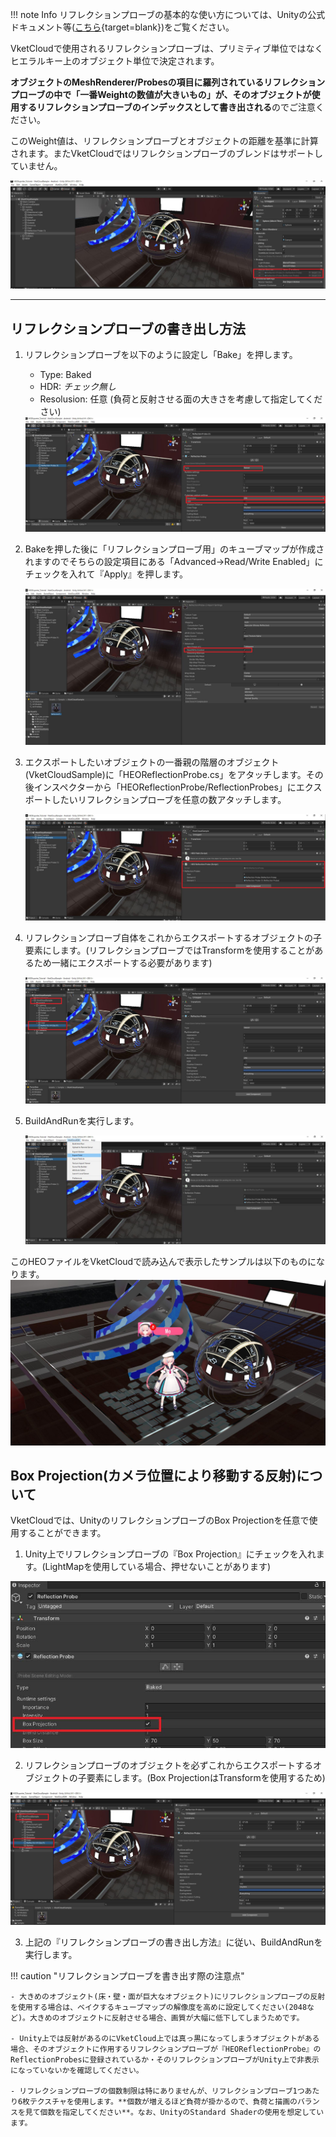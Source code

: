!!! note Info
    リフレクションプローブの基本的な使い方については、Unityの公式ドキュメント等([こちら](https://docs.unity3d.com/ja/2018.4/Manual/class-ReflectionProbe.html){target=blank})をご覧ください。

VketCloudで使用されるリフレクションプローブは、プリミティブ単位ではなくヒエラルキー上のオブジェクト単位で決定されます。

**オブジェクトのMeshRenderer/Probesの項目に羅列されているリフレクションプローブの中で「一番Weightの数値が大きいもの」が、そのオブジェクトが使用するリフレクションプローブのインデックスとして書き出される**のでご注意ください。

このWeight値は、リフレクションプローブとオブジェクトの距離を基準に計算されます。またVketCloudではリフレクションプローブのブレンドはサポートしていません。

<img src="img/スクリーンショット 2022-05-13 123111.jpg">

---

## リフレクションプローブの書き出し方法
1. リフレクションプローブを以下のように設定し「Bake」を押します。

    - Type: Baked 
    - HDR: *チェック無し* 
    - Resolusion:  任意 (負荷と反射させる面の大きさを考慮して指定してください) 

    <img src="img/スクリーンショット 2022-05-13 124848.jpg">

2. Bakeを押した後に「リフレクションプローブ用」のキューブマップが作成されますのでそちらの設定項目にある「Advanced→Read/Write Enabled」にチェックを入れて『Apply』を押します。

    <img src="img/スクリーンショット 2022-05-13 125158.jpg">

3. エクスポートしたいオブジェクトの一番親の階層のオブジェクト(VketCloudSample)に「HEOReflectionProbe.cs」をアタッチします。その後インスペクターから「HEOReflectionProbe/ReflectionProbes」にエクスポートしたいリフレクションプローブを任意の数アタッチします。

    <img src="img/スクリーンショット 2022-05-13 125438.jpg">

4. リフレクションプローブ自体をこれからエクスポートするオブジェクトの子要素にします。(リフレクションプローブではTransformを使用することがあるため一緒にエクスポートする必要があります)

    <img src="img/スクリーンショット 2022-05-13 125825.jpg">

5. BuildAndRunを実行します。

    <img src="img/スクリーンショット 2022-05-13 125948.jpg">

このHEOファイルをVketCloudで読み込んで表示したサンプルは以下のものになります。
    <img src="img/ReflectionProbe_Sample.jpg">


## Box Projection(カメラ位置により移動する反射)について
VketCloudでは、UnityのリフレクションプローブのBox Projectionを任意で使用することができます。

1. Unity上でリフレクションプローブの『Box Projection』にチェックを入れます。(LightMapを使用している場合、押せないことがあります)
<img src="img/スクリーンショット (661).jpg">

2. リフレクションプローブのオブジェクトを必ずこれからエクスポートするオブジェクトの子要素にします。(Box ProjectionはTransformを使用するため)
<img src="img/スクリーンショット 2022-05-13 125825.jpg">

3. 上記の『リフレクションプローブの書き出し方法』に従い、BuildAndRunを実行します。

!!! caution "リフレクションプローブを書き出す際の注意点"

    - 大きめのオブジェクト(床・壁・面が巨大なオブジェクト)にリフレクションプローブの反射を使用する場合は、ベイクするキューブマップの解像度を高めに設定してください(2048など)。大きめのオブジェクトに反射させる場合、画質が大幅に低下してしまうためです。

    - Unity上では反射があるのにVketCloud上では真っ黒になってしまうオブジェクトがある場合、そのオブジェクトに作用するリフレクションプローブが『HEOReflectionProbe』のReflectionProbesに登録されているか・そのリフレクションプローブがUnity上で非表示になっていないかを確認してください。

    - リフレクションプローブの個数制限は特にありませんが、リフレクションプローブ1つあたり6枚テクスチャを使用します。**個数が増えるほど負荷が掛かるので、負荷と描画のバランスを見て個数を指定してください**。なお、UnityのStandard Shaderの使用を想定しています。